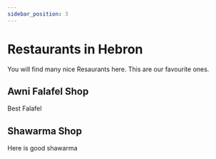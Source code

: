 ```yaml
---
sidebar_position: 3
---
```

# Restaurants in Hebron

You will find many nice Resaurants here. This are our favourite ones.

## Awni Falafel Shop

Best Falafel

## Shawarma Shop

Here is good shawarma
